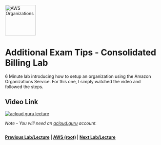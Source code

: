 <img src="https://i.imgur.com/m0yIGS0.png" height="100" title="AWS Organizations" />


Additional Exam Tips - Consolidated Billing Lab
======

6 Minute lab introducing how to setup an organization using the Amazon Organizations Service. For this one, I 
simply watched the video and followed the steps.

  
## Video Link

[![acloud.guru lecture](https://i.imgur.com/MwJjxvd.png)](https://acloud.guru/course/aws-certified-solutions-architect-associate/learn/additional-exam-tips/bfd69ae6-c01d-a7fd-e2d2-ec4c8b3a3924/watch)

*Note - You will need an [acloud.guru](acloud.guru) account.*
 

## 

**[Previous Lab/Lecture](exam-tips-consolidated-billing-101.md) | [AWS (root)](../readme.adoc) | [Next Lab/Lecture](exam-tips-cross-account-access-lab.md)**
